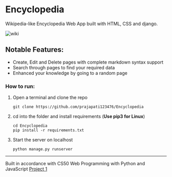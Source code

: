 
# Encyclopedia
Wikipedia-like Encyclopedia Web App built with HTML, CSS and django.  

![wiki](https://user-images.githubusercontent.com/61092127/126044410-897cb9a5-f4d8-433a-b707-342421883281.jpeg)


## Notable Features:
- Create, Edit and Delete pages with complete markdown syntax support
- Search through pages to find your required data
- Enhanced your knowledge by going to a random page

### How to run:
1. Open a terminal and clone the repo
    ```
    git clone https://github.com/prajapati123476/Encyclopedia
    ```
2. cd into the folder and install requirements (**Use pip3 for Linux**)
    ```
    cd Encyclopedia
    pip install -r requirements.txt
    ```
3. Start the server on localhost
    ```
    python manage.py runserver
    ```
  
---

Built in accordance with CS50 Web Programming with Python and JavaScript [Project 1](https://cs50.harvard.edu/web/2020/projects/1/wiki/)
